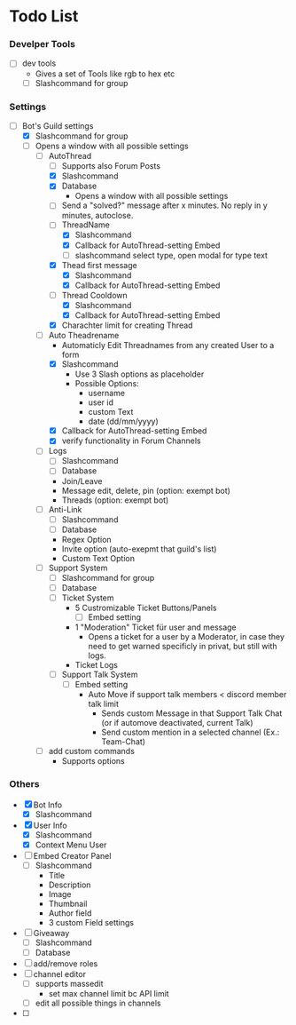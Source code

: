 # Todo List
### Develper Tools
- [ ] dev tools
    - Gives a set of Tools like rgb to hex etc
    - [ ] Slashcommand for group

### Settings
- [ ] Bot's Guild settings
    - [x] Slashcommand for group
    - [ ] Opens a window with all possible settings
        - [ ] AutoThread
            - [ ] Supports also Forum Posts
            - [x] Slashcommand
            - [x] Database
                - Opens a window with all possible settings
            - [ ] Send a "solved?" message after x minutes. No reply in y minutes, autoclose.
            - [ ] ThreadName
                - [x] Slashcommand
                - [x] Callback for AutoThread-setting Embed
                - [ ] slashcommand select type, open modal for type text
            - [x] Thead first message
                - [x] Slashcommand
                - [x] Callback for AutoThread-setting Embed
            - [ ] Thread Cooldown
                - [x] Slashcommand
                - [x] Callback for AutoThread-setting Embed
            - [x] Charachter limit for creating Thread
        - [ ] Auto Theadrename
            - Automaticly Edit Threadnames from any created User to a form
            - [x] Slashcommand
                - Use 3 Slash options as placeholder
                - Possible Options:
                    - username
                    - user id
                    - custom Text
                    - date (dd/mm/yyyy)
            - [x] Callback for AutoThread-setting Embed
            - [x] verify functionality in Forum Channels
        - [ ] Logs
            - [ ] Slashcommand
            - [ ] Database
            - Join/Leave
            - Message edit, delete, pin (option: exempt bot)
            - Threads (option: exempt bot)
        - [ ] Anti-Link
            - [ ] Slashcommand
            - [ ] Database
            - Regex Option
            - Invite option (auto-exepmt that guild's list)
            - Custom Text Option
        - [ ] Support System
            - [ ] Slashcommand for group
            - [ ] Database
            - [ ] Ticket System
                - 5 Custromizable Ticket Buttons/Panels
                    - [ ] Embed setting
                - 1 "Moderation" Ticket für user and message
                    - Opens a ticket for a user by a Moderator, in case they need to get warned specificly in privat, but still with logs.
                - Ticket Logs
            - [ ] Support Talk System
                - [ ] Embed setting
                    - Auto Move if support talk members < discord member talk limit
                        - Sends custom Message in that Support Talk Chat (or if automove deactivated, current Talk)
                        - Send custom mention in a selected channel (Ex.: Team-Chat)
        - [ ] add custom commands
            - Supports options

### Others
- [x] Bot Info
    - [x] Slashcommand
- [x] User Info
    - [x] Slashcommand
    - [x] Context Menu User
- [ ] Embed Creator Panel
    - [ ] Slashcommand
        - Title
        - Description
        - Image
        - Thumbnail
        - Author field
        - 3 custom Field settings
- [ ] Giveaway
    - [ ] Slashcommand
    - [ ] Database
- [ ] add/remove roles
- [ ] channel editor
    - [ ] supports massedit
        - set max channel limit bc API limit
    - [ ] edit all possible things in channels
- [ ] 

